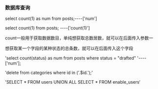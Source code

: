 ### 数据库查询

select count(1) as num from posts;----['num']

select count(1)  from posts;       ----['count(1)']

count一般用于获取数据数目，单纯想获取总数居数，就可以在后面传入参数一

想获取某一个字段的某种状态的总条数，就可以在后面传入这个字段

'select count(status) as num from posts where status = "drafted" '----['num'];

'delete from categories where id in ('.$id.');'

'SELECT * FROM users UNION ALL SELECT * FROM enable_users‘

